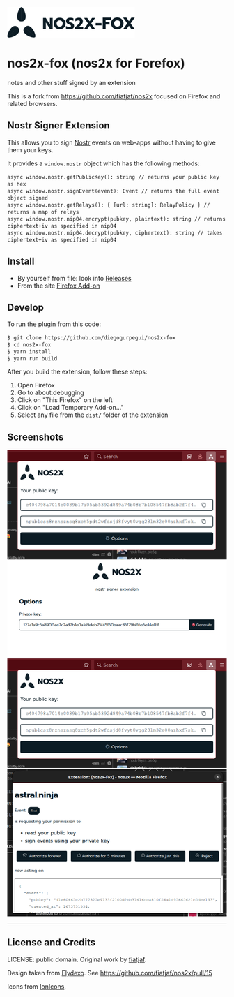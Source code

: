 ![](src/assets/logo/logotype.png)
# nos2x-fox (nos2x for Forefox)
notes and other stuff signed by an extension

This is a fork from https://github.com/fiatjaf/nos2x focused on Firefox and related browsers.

## Nostr Signer Extension

This allows you to sign [Nostr](https://github.com/fiatjaf/nostr) events on web-apps without having to give them your keys.

It provides a `window.nostr` object which has the following methods:

```
async window.nostr.getPublicKey(): string // returns your public key as hex
async window.nostr.signEvent(event): Event // returns the full event object signed
async window.nostr.getRelays(): { [url: string]: RelayPolicy } // returns a map of relays
async window.nostr.nip04.encrypt(pubkey, plaintext): string // returns ciphertext+iv as specified in nip04
async window.nostr.nip04.decrypt(pubkey, ciphertext): string // takes ciphertext+iv as specified in nip04
```

## Install

* By yourself from file: look into [Releases](https://github.com/diegogurpegui/nos2x-fox/releases)
* From the site [Firefox Add-on](https://addons.mozilla.org/en-US/firefox/addon/nos2x-fox/)

## Develop

To run the plugin from this code:

```
$ git clone https://github.com/diegogurpegui/nos2x-fox
$ cd nos2x-fox
$ yarn install
$ yarn run build
```

After you build the extension, follow these steps:
1. Open Firefox
2. Go to about:debugging
3. Click on "This Firefox" on the left
4. Click on "Load Temporary Add-on..."
5. Select any file from the `dist/` folder of the extension


## Screenshots

![](screenshots/screenshot_popup.png)
![](screenshots/screenshot_options.png)
![](screenshots/screenshot_popup-with-key.png)
![](screenshots/screenshot_prompt.png)

---

## License and Credits

LICENSE: public domain.
Original work by [fiatjaf](https://github.com/fiatjaf).

Design taken from [Flydexo](https://github.com/Flydexo). See https://github.com/fiatjaf/nos2x/pull/15

Icons from [IonIcons](https://ionic.io/ionicons).
